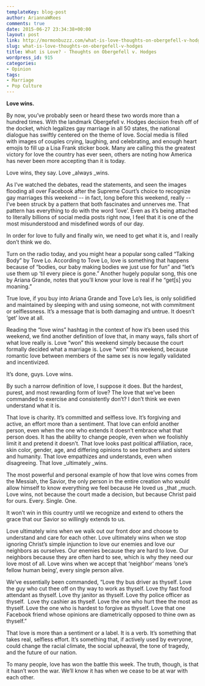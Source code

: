 ```yaml
---
templateKey: blog-post
author: AriannaWRees
comments: true
date: 2015-06-27 23:34:38+00:00
layout: post
link: http://mormonbuzzz.com/what-is-love-thoughts-on-obergefell-v-hodges/
slug: what-is-love-thoughts-on-obergefell-v-hodges
title: What is Love? - Thoughts on Obergefell v. Hodges
wordpress_id: 915
categories:
- Opinion
tags:
- Marriage
- Pop Culture
---
```


**Love wins.**

By now, you’ve probably seen or heard these two words more than a hundred times. With the landmark Obergefell v. Hodges decision fresh off of the docket, which legalizes gay marriage in all 50 states, the national dialogue has swiftly centered on the theme of love. Social media is filled with images of couples crying, laughing, and celebrating, and enough heart emojis to fill up a Lisa Frank sticker book. Many are calling this the greatest victory for love the country has ever seen, others are noting how America has never been more accepting than it is today.

Love wins, they say. Love _always _wins.

As I’ve watched the debates, read the statements, and seen the images flooding all over Facebook after the Supreme Court’s choice to recognize gay marriages this weekend -- in fact, long before this weekend, really -- I’ve been struck by a pattern that both fascinates and unnerves me. That pattern has everything to do with the word ‘love’. Even as it’s being attached to literally billions of social media posts right now, I feel that it is one of the most misunderstood and misdefined words of our day.

In order for love to fully and finally win, we need to get what it is, and I really don’t think we do.

Turn on the radio today, and you might hear a popular song called “Talking Body” by Tove Lo. According to Tove Lo, love is something that happens because of “bodies, our baby making bodies we just use for fun” and “let’s use them up ‘til every piece is gone.” Another hugely popular song, this one by Ariana Grande, notes that you’ll know your love is real if he “get[s] you moaning.”

True love, if you buy into Ariana Grande and Tove Lo’s lies, is only solidified and maintained by sleeping with and using someone, not with commitment or selflessness. It’s a message that is both damaging and untrue. It doesn’t ‘get’ love at all.

Reading the “love wins” hashtag in the context of how it’s been used this weekend, we find another definition of love that, in many ways, falls short of what love really is. Love “won” this weekend simply because the court formally decided what a marriage is. Love “won” this weekend, because romantic love between members of the same sex is now legally validated and incentivized.

It’s done, guys. Love wins.

By such a narrow definition of love, I suppose it does. But the hardest, purest, and most rewarding form of love? The love that we’ve been commanded to exercise and consistently don’t? I don’t think we even understand what it is.

That love is charity. It’s committed and selfless love. It’s forgiving and active, an effort more than a sentiment. That love can enfold another person, even when the one who extends it doesn’t embrace what that person does. It has the ability to change people, even when we foolishly limit it and pretend it doesn’t. That love looks past political affiliation, race, skin color, gender, age, and differing opinions to see brothers and sisters and humanity. That love empathizes and understands, even when disagreeing. That love _ultimately _wins.

The most powerful and personal example of how that love wins comes from the Messiah, the Savior, the only person in the entire creation who would allow himself to know everything we feel because He loved us _that _much. Love wins, not because the court made a decision, but because Christ paid for ours. Every. Single. One.

It won’t win in this country until we recognize and extend to others the grace that our Savior so willingly extends to us.

Love ultimately wins when we walk out our front door and choose to understand and care for each other. Love ultimately wins when we stop ignoring Christ’s simple injunction to love our enemies and love our neighbors as ourselves. Our enemies because they are hard to love. Our neighbors because they are often hard to see, which is why they need our love most of all. Love wins when we accept that ‘neighbor’ means ‘one’s fellow human being’, every single person alive.

We’ve essentially been commanded, “Love thy bus driver as thyself. Love the guy who cut thee off on thy way to work as thyself. Love thy fast food attendant as thyself. Love thy janitor as thyself. Love thy police officer as thyself.  Love thy cashier as thyself. Love the one who hurt thee the most as thyself. Love the one who is hardest to forgive as thyself. Love that one Facebook friend whose opinions are diametrically opposed to thine own as thyself.”

That love is more than a sentiment or a label. It is a verb. It’s something that takes real, selfless effort. It’s something that, if actively used by everyone, could change the racial climate, the social upheaval, the tone of tragedy, and the future of our nation.

To many people, love has won the battle this week. The truth, though, is that it hasn’t won the war. We’ll know it has when we cease to be at war with each other.
